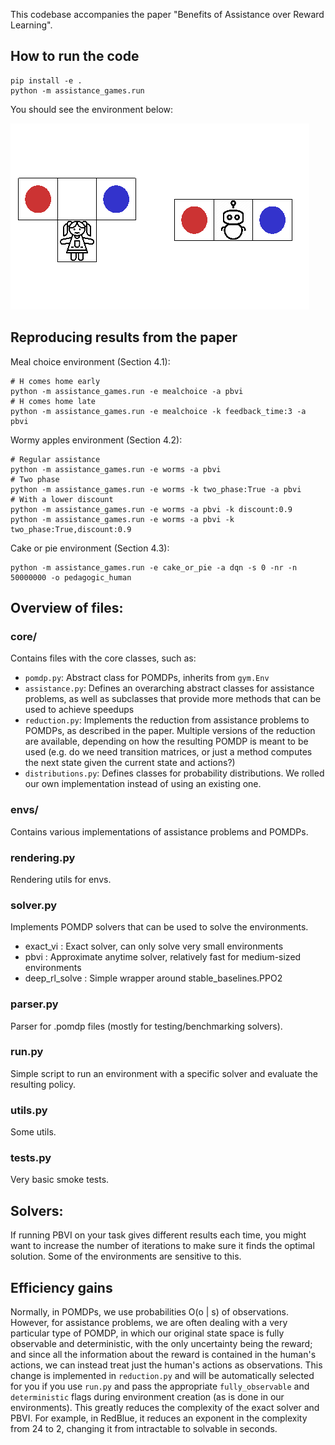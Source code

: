 This codebase accompanies the paper "Benefits of Assistance over Reward Learning".

## How to run the code

```
pip install -e .
python -m assistance_games.run
```

You should see the environment below:

![RedBlueAssistanceProblem](docs/redblue1.gif)

## Reproducing results from the paper

Meal choice environment (Section 4.1):

```
# H comes home early
python -m assistance_games.run -e mealchoice -a pbvi
# H comes home late
python -m assistance_games.run -e mealchoice -k feedback_time:3 -a pbvi
```

Wormy apples environment (Section 4.2):
```
# Regular assistance
python -m assistance_games.run -e worms -a pbvi
# Two phase
python -m assistance_games.run -e worms -k two_phase:True -a pbvi
# With a lower discount
python -m assistance_games.run -e worms -a pbvi -k discount:0.9
python -m assistance_games.run -e worms -a pbvi -k two_phase:True,discount:0.9
```

Cake or pie environment (Section 4.3):
```
python -m assistance_games.run -e cake_or_pie -a dqn -s 0 -nr -n 50000000 -o pedagogic_human
```

## Overview of files:

### core/
Contains files with the core classes, such as:
  * `pomdp.py`: Abstract class for POMDPs, inherits from `gym.Env`
  * `assistance.py`: Defines an overarching abstract classes for assistance problems, as well as subclasses that provide more methods that can be used to achieve speedups
  * `reduction.py`: Implements the reduction from assistance problems to POMDPs, as described in the paper. Multiple versions of the reduction are available, depending on how the resulting POMDP is meant to be used (e.g. do we need transition matrices, or just a method computes the next state given the current state and actions?)
  * `distributions.py`: Defines classes for probability distributions. We rolled our own implementation instead of using an existing one.
### envs/
Contains various implementations of assistance problems and POMDPs.
### rendering.py
Rendering utils for envs.
### solver.py
Implements POMDP solvers that can be used to solve the environments.
  * exact\_vi : Exact solver, can only solve very small environments
  * pbvi : Approximate anytime solver, relatively fast for medium-sized environments
  * deep\_rl\_solve : Simple wrapper around stable\_baselines.PPO2
### parser.py
Parser for .pomdp files (mostly for testing/benchmarking solvers).
### run.py
Simple script to run an environment with a specific solver and evaluate the resulting policy.
### utils.py
Some utils.
### tests.py
Very basic smoke tests.


## Solvers:

If running PBVI on your task gives different results each time, you might want to increase the number of iterations to make sure it finds the optimal solution. Some of the environments are sensitive to this.

## Efficiency gains

Normally, in POMDPs, we use probabilities O(o | s) of observations. However, for assistance problems, we are often dealing with a very particular type of POMDP, in which our original state space is fully observable and deterministic, with the only uncertainty being the reward; and since all the information about the reward is contained in the human's actions, we can instead treat just the human's actions as observations. This change is implemented in `reduction.py` and will be automatically selected for you if you use `run.py` and pass the appropriate `fully_observable` and `deterministic` flags during environment creation (as is done in our environments). This greatly reduces the complexity of the exact solver and PBVI. For example, in RedBlue, it reduces an exponent in the complexity from 24 to 2, changing it from intractable to solvable in seconds.